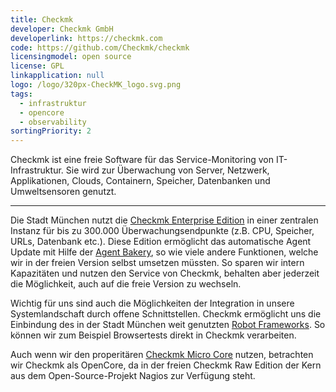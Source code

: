 ```yaml
---
title: Checkmk
developer: Checkmk GmbH
developerlink: https://checkmk.com
code: https://github.com/Checkmk/checkmk
licensingmodel: open source
license: GPL
linkapplication: null
logo: /logo/320px-CheckMK_logo.svg.png
tags:
  - infrastruktur
  - opencore
  - observability
sortingPriority: 2
---
```


Checkmk ist eine freie Software für das Service-Monitoring von IT-Infrastruktur.
Sie wird zur Überwachung von Server, Netzwerk, Applikationen, Clouds, Containern, Speicher, Datenbanken und Umweltsensoren genutzt.

---

Die Stadt München nutzt die [Checkmk Enterprise Edition](https://checkmk.com/pricing) in einer zentralen Instanz für bis zu 300.000 Überwachungsendpunkte (z.B. CPU, Speicher, URLs, Datenbank etc.). Diese Edition ermöglicht das automatische Agent Update mit Hilfe der [Agent Bakery](https://docs.checkmk.com/latest/de/wato_monitoringagents.html#bakery), so wie viele andere Funktionen, welche wir in der freien Version selbst umsetzen müssten. So sparen wir intern Kapazitäten und nutzen den Service von Checkmk, behalten aber jederzeit die Möglichkeit, auch auf die freie Version zu wechseln.

Wichtig für uns sind auch die Möglichkeiten der Integration in unsere Systemlandschaft durch offene Schnittstellen. Checkmk ermöglicht uns die Einbindung des in der Stadt München weit genutzten [Robot Frameworks](./robotframework). So können wir zum Beispiel Browsertests direkt in Checkmk verarbeiten.

Auch wenn wir den properitären [Checkmk Micro Core](https://docs.checkmk.com/latest/de/cmc.html) nutzen, betrachten wir Checkmk als OpenCore, da in der freien Checkmk Raw Edition der Kern aus dem Open-Source-Projekt Nagios zur Verfügung steht.
